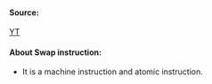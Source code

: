 #### Source:
[YT](https://www.youtube.com/watch?v=boSYXHtW03M&list=PLXj4XH7LcRfDrdQuJTHIPmKMpa7eYVaPm&index=34)

#### About Swap instruction:

* It is a machine instruction and atomic instruction.